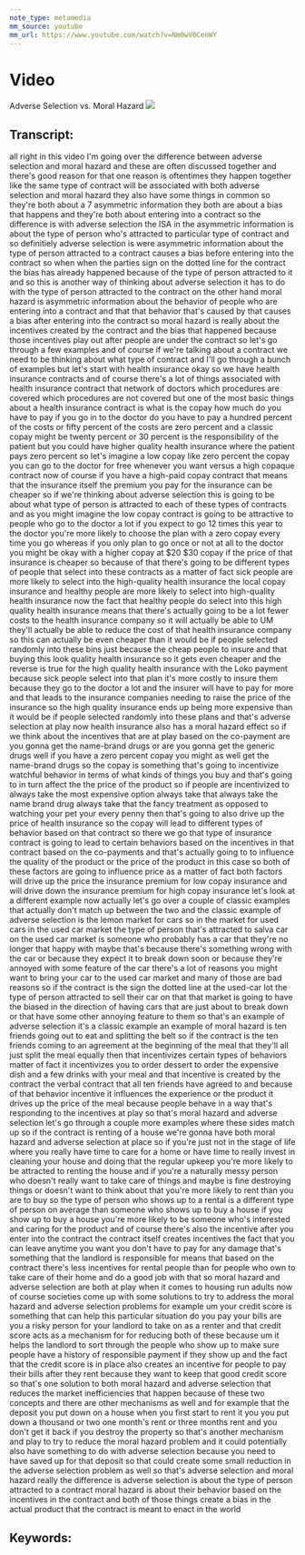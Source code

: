 ```yaml
---
note_type: metamedia
mm_source: youtube
mm_url: https://www.youtube.com/watch?v=Nm0wV0CenWY
---
```


# Video
Adverse Selection vs. Moral Hazard
![](https://www.youtube.com/watch?v=Nm0wV0CenWY)

## Transcript:
all right in this video I'm going over
the difference between adverse selection
and moral hazard and these are often
discussed together and there's good
reason for that one reason is oftentimes
they happen together like the same type
of contract will be associated with both
adverse selection and moral hazard they
also have some things in common so
they're both about a 7 asymmetric
information they both are about a bias
that happens and they're both about
entering into a contract so the
difference is with adverse selection the
ISA in the asymmetric information is
about the type of person who's attracted
to particular type of contract and so
definitiely adverse selection is were
asymmetric information about the type of
person attracted to a contract causes a
bias before entering into the contract
so when when the parties sign on the
dotted line for the contract the bias
has already happened because of the type
of person attracted to it and so this is
another way of thinking about adverse
selection it has to do with the type of
person attracted to the contract on the
other hand moral hazard is asymmetric
information about the behavior of people
who are entering into a contract and
that that behavior that's caused by that
causes a bias after entering into the
contract so moral hazard is really about
the incentives created by the contract
and the bias that happened because those
incentives play out after people are
under the contract so let's go through a
few examples and of course if we're
talking about a contract we need to be
thinking about what type of contract and
I'll go through a bunch of examples but
let's start with health insurance
okay so we have health insurance
contracts and of course there's a lot of
things associated with health insurance
contract that network of doctors which
procedures are covered which procedures
are not covered but one of the most
basic things about a health insurance
contract is what is the copay how much
do you have to pay if you go in to the
doctor do you have to pay a hundred
percent of the costs or fifty percent of
the costs are zero percent and a classic
copay might be twenty percent or 30
percent is the responsibility of the
patient but you could have higher
quality health insurance where the
patient pays zero percent so let's
imagine a low copay like zero percent
the copay you can go to the doctor for
free whenever you want versus a high
copaque contract now of course if you
have a high-paid copay contract
that means that the insurance itself the
premium you pay for the insurance can be
cheaper so if we're thinking about
adverse selection this is going to be
about what type of person is attracted
to each of these types of contracts and
as you might imagine the low copay
contract is going to be attractive to
people who go to the doctor a lot if you
expect to go 12 times this year to the
doctor you're more likely to choose the
plan with a zero copay every time you go
whereas if you only plan to go once or
not at all to the doctor you might be
okay with a higher copay at $20 $30
copay if the price of that insurance is
cheaper so because of that there's going
to be different types of people that
select into these contracts as a matter
of fact sick people are more likely to
select into the high-quality health
insurance the local copay insurance and
healthy people are more likely to select
into high-quality health insurance
now the fact that healthy people do
select into this high quality health
insurance means that there's actually
going to be a lot fewer costs to the
health insurance company so it will
actually be able to UM they'll actually
be able to reduce the cost of that
health insurance company so this can
actually be even cheaper than it would
be if people selected randomly into
these bins just because the cheap people
to insure and that buying this look
quality health insurance so it gets even
cheaper and the reverse is true for the
high quality health insurance with the
Loko payment because sick people select
into that plan it's more costly to
insure them because they go to the
doctor a lot and the insurer will have
to pay for more and that leads to the
insurance companies needing to raise the
price of the insurance so the high
quality insurance ends up being more
expensive than it would be if people
selected randomly into these plans and
that's adverse selection at play now
health insurance also has a moral hazard
effect so if we think about the
incentives that are at play based on the
co-payment are you gonna get the
name-brand drugs or are you gonna get
the generic drugs well if you have a
zero percent copay you might as well get
the name-brand drugs so the copay is
something that's going to incentivize
watchful behavior in terms of what kinds
of things you buy and that's going to in
turn affect the the price of the product
so if people are incentivized to always
take the most expensive option always
take that always take the name brand
drug always take that the fancy
treatment as opposed to watching your
pet your every penny then that's going
to also drive up the price of health
insurance so the copay will lead to
different types of behavior based on
that contract
so there we go that
type of insurance contract is going to
lead to certain behaviors based on the
incentives in that contract based on the
co-payments and that's actually going to
to influence the quality of the product
or the price of the product in this case
so both of these factors are going to
influence price as a matter of fact both
factors will drive up the price the
insurance premium for low copay
insurance and will drive down the
insurance premium for high copay
insurance let's look at a different
example now actually let's go over a
couple of classic examples that actually
don't match up between the two and the
classic example of adverse selection is
the lemon market for cars so in the
market for used cars in the used car
market the type of person that's
attracted to salva car on the used car
market is someone who probably has a car
that they're no longer that happy with
maybe that's because there's something
wrong with the car or because they
expect it to break down soon or because
they're annoyed with some feature of the
car there's a lot of reasons you might
want to bring your car to the used car
market and many of those are bad reasons
so if the contract is the sign the
dotted line at the used-car lot the type
of person attracted to sell their car on
that that market is going to have the
biased in the direction of having cars
that are just about to break down or
that have some other annoying feature to
them so that's an example of adverse
selection it's a classic example an
example of moral hazard is ten friends
going out to eat and splitting the belt
so if the contract is the ten friends
coming to an agreement at the beginning
of the meal that they'll all just split
the meal equally then that incentivizes
certain types of behaviors matter of
fact it incentivizes you to order
dessert to order the expensive dish and
a few drinks with your meal and that
incentive is created by the contract the
verbal contract that all ten friends
have agreed to and because of that
behavior incentive it influences the
experience or the product it drives up
the price of the meal because people
behave in a way that's responding to the
incentives at play so that's moral
hazard and adverse selection let's go
through a couple more examples where
these sides match up
so if the contract is renting of a house
we're gonna have both moral hazard and
adverse selection at place so if you're
just not in the stage of life where you
really have time to care for a home or
have time to really invest in cleaning
your house and doing that the regular
upkeep you're more likely to be
attracted to renting the house and if
you're a naturally messy person who
doesn't really want to take care of
things and maybe is fine destroying
things or doesn't want to think about
that you're more likely to rent than you
are to buy so the type of person who
shows up to a rental is a different type
of person on average than someone who
shows up to buy a house if you show up
to buy a house you're more likely to be
someone who's interested and caring for
the product and of course there's also
the incentive after you enter into the
contract the contract itself creates
incentives the fact that you can leave
anytime you want you don't have to pay
for any damage that's something that the
landlord is responsible for means that
based on the contract there's less
incentives for rental people than for
people who own to take care of their
home and do a good job with that
so moral hazard and adverse selection
are both at play when it comes to
housing run adults now of course
societies come up with some solutions to
try to address the moral hazard and
adverse selection problems for example
um your credit score is something that
can help this particular situation do
you pay your bills are you a risky
person for your landlord to take on as a
renter and that credit score acts as a
mechanism for for reducing both of these
because um it helps the landlord to sort
through the people who show up to make
sure people have a history of
responsible payment if they show up and
the fact that the credit score is in
place also creates an incentive for
people to pay their bills after they
rent because they want to keep that good
credit score so that's one solution to
both moral hazard and adverse selection
that reduces the market inefficiencies
that happen because of these two
concepts and there are other mechanisms
as well and for example that the deposit
you put down on a house when you first
start to rent it you you put down a
thousand or two
one month's rent or three months rent
and you don't get it back if you destroy
the property so that's another mechanism
and play to try to reduce the moral
hazard problem and it could potentially
also have something to do with adverse
selection because you need to have saved
up for that deposit so that could create
some small reduction in the adverse
selection problem as well so that's
adverse selection and moral hazard
really the difference is adverse
selection is about the type of person
attracted to a contract moral hazard is
about their behavior based on the
incentives in the contract and both of
those things create a bias in the actual
product that the contract is meant to
enact in the world


## Keywords:
